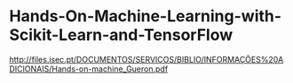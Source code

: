 # Hands-On-Machine-Learning-with-Scikit-Learn-and-TensorFlow
http://files.isec.pt/DOCUMENTOS/SERVICOS/BIBLIO/INFORMAÇÕES%20ADICIONAIS/Hands-on-machine_Gueron.pdf
